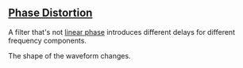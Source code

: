 ## [Phase Distortion](#phase-distortion)

A filter that's not [linear phase](#linear-phase) introduces different delays for different frequency components.

The shape of the waveform changes.